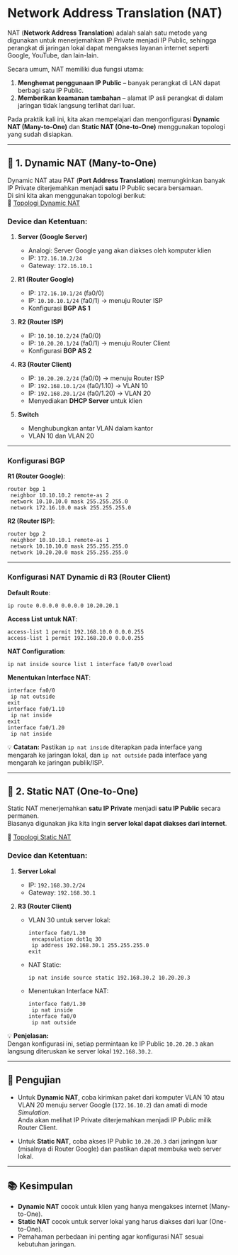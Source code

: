 # Network Address Translation (NAT)

NAT (**Network Address Translation**) adalah salah satu metode yang digunakan untuk menerjemahkan IP Private menjadi IP Public, sehingga perangkat di jaringan lokal dapat mengakses layanan internet seperti Google, YouTube, dan lain-lain.

Secara umum, NAT memiliki dua fungsi utama:
1. **Menghemat penggunaan IP Public** – banyak perangkat di LAN dapat berbagi satu IP Public.
2. **Memberikan keamanan tambahan** – alamat IP asli perangkat di dalam jaringan tidak langsung terlihat dari luar.

Pada praktik kali ini, kita akan mempelajari dan mengonfigurasi **Dynamic NAT (Many-to-One)** dan **Static NAT (One-to-One)** menggunakan topologi yang sudah disiapkan.  

---

## 📌 1. Dynamic NAT (Many-to-One)

Dynamic NAT atau PAT (**Port Address Translation**) memungkinkan banyak IP Private diterjemahkan menjadi **satu** IP Public secara bersamaan.  
Di sini kita akan menggunakan topologi berikut:  
🔗 [Topologi Dynamic NAT](https://drive.google.com/open?id=1VnyfSnWxIAAwnj6syvxmq9UlxpkXTMu_&usp=drive_fs)

### **Device dan Ketentuan:**

1. **Server (Google Server)**
   - Analogi: Server Google yang akan diakses oleh komputer klien
   - IP: `172.16.10.2/24`
   - Gateway: `172.16.10.1`

2. **R1 (Router Google)**
   - IP: `172.16.10.1/24` (fa0/0)  
   - IP: `10.10.10.1/24` (fa0/1) → menuju Router ISP
   - Konfigurasi **BGP AS 1**

3. **R2 (Router ISP)**
   - IP: `10.10.10.2/24` (fa0/0)  
   - IP: `10.20.20.1/24` (fa0/1) → menuju Router Client
   - Konfigurasi **BGP AS 2**

4. **R3 (Router Client)**
   - IP: `10.20.20.2/24` (fa0/0) → menuju Router ISP
   - IP: `192.168.10.1/24` (fa0/1.10) → VLAN 10
   - IP: `192.168.20.1/24` (fa0/1.20) → VLAN 20
   - Menyediakan **DHCP Server** untuk klien

5. **Switch**
   - Menghubungkan antar VLAN dalam kantor
   - VLAN 10 dan VLAN 20

---

### **Konfigurasi BGP**

**R1 (Router Google)**:
```
router bgp 1
 neighbor 10.10.10.2 remote-as 2
 network 10.10.10.0 mask 255.255.255.0
 network 172.16.10.0 mask 255.255.255.0
```

**R2 (Router ISP)**:
```
router bgp 2
 neighbor 10.10.10.1 remote-as 1
 network 10.10.10.0 mask 255.255.255.0
 network 10.20.20.0 mask 255.255.255.0
```

---

### **Konfigurasi NAT Dynamic di R3 (Router Client)**

**Default Route**:
```
ip route 0.0.0.0 0.0.0.0 10.20.20.1
```

**Access List untuk NAT**:
```
access-list 1 permit 192.168.10.0 0.0.0.255
access-list 1 permit 192.168.20.0 0.0.0.255
```

**NAT Configuration**:
```
ip nat inside source list 1 interface fa0/0 overload
```

**Menentukan Interface NAT**:
```
interface fa0/0
 ip nat outside
exit
interface fa0/1.10
 ip nat inside
exit
interface fa0/1.20
 ip nat inside
```

💡 **Catatan:** Pastikan `ip nat inside` diterapkan pada interface yang mengarah ke jaringan lokal, dan `ip nat outside` pada interface yang mengarah ke jaringan publik/ISP.

---

## 📌 2. Static NAT (One-to-One)

Static NAT menerjemahkan **satu IP Private** menjadi **satu IP Public** secara permanen.  
Biasanya digunakan jika kita ingin **server lokal dapat diakses dari internet**.

🔗 [Topologi Static NAT](https://drive.google.com/open?id=1RHFhZBQTm8xBvDlsMtwbqbbDy8XLOCAg&usp=drive_fs)

### **Device dan Ketentuan:**

1. **Server Lokal**
   - IP: `192.168.30.2/24`
   - Gateway: `192.168.30.1`

2. **R3 (Router Client)**
   - VLAN 30 untuk server lokal:
     ```
     interface fa0/1.30
      encapsulation dot1q 30
      ip address 192.168.30.1 255.255.255.0
     exit
     ```
   - NAT Static:
     ```
     ip nat inside source static 192.168.30.2 10.20.20.3
     ```
   - Menentukan Interface NAT:
     ```
     interface fa0/1.30
      ip nat inside
     interface fa0/0
      ip nat outside
     ```

💡 **Penjelasan:**  
Dengan konfigurasi ini, setiap permintaan ke IP Public `10.20.20.3` akan langsung diteruskan ke server lokal `192.168.30.2`.

---

## 🎯 Pengujian
- Untuk **Dynamic NAT**, coba kirimkan paket dari komputer VLAN 10 atau VLAN 20 menuju server Google (`172.16.10.2`) dan amati di mode *Simulation*.  
  Anda akan melihat IP Private diterjemahkan menjadi IP Public milik Router Client.  

- Untuk **Static NAT**, coba akses IP Public `10.20.20.3` dari jaringan luar (misalnya di Router Google) dan pastikan dapat membuka web server lokal.

---

## 📚 Kesimpulan
- **Dynamic NAT** cocok untuk klien yang hanya mengakses internet (Many-to-One).  
- **Static NAT** cocok untuk server lokal yang harus diakses dari luar (One-to-One).  
- Pemahaman perbedaan ini penting agar konfigurasi NAT sesuai kebutuhan jaringan.
